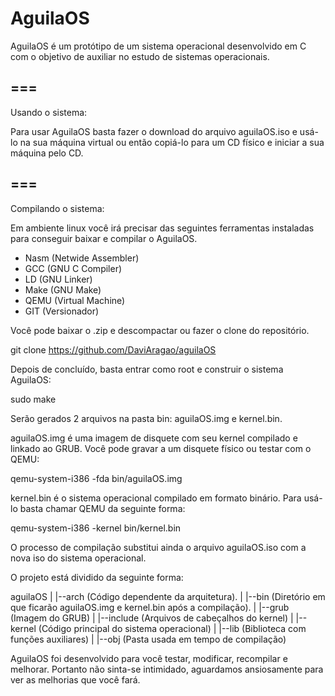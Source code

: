 AguilaOS
=====
AguilaOS é um protótipo de um sistema operacional desenvolvido em C com o objetivo de auxiliar no estudo de sistemas operacionais.

===
---
Usando o sistema:

Para usar AguilaOS basta fazer o download do arquivo aguilaOS.iso e usá-lo na sua máquina virtual ou então copiá-lo para um CD físico e iniciar a sua máquina pelo CD.

===
---
Compilando o sistema:

Em ambiente linux você irá precisar das seguintes ferramentas instaladas para conseguir baixar e compilar o AguilaOS.

- Nasm (Netwide Assembler)
- GCC (GNU C Compiler)
- LD (GNU Linker)
- Make (GNU Make)
- QEMU (Virtual Machine)
- GIT (Versionador)

Você pode baixar o .zip e descompactar ou fazer o clone do repositório.

git clone https://github.com/DaviAragao/aguilaOS

Depois de concluído, basta entrar como root e construir o sistema AguilaOS:

sudo make

Serão gerados 2 arquivos na pasta bin: aguilaOS.img e kernel.bin.

aguilaOS.img é uma imagem de disquete com seu kernel compilado e linkado ao GRUB. Você pode gravar a um disquete físico ou testar com o QEMU:

qemu-system-i386 -fda bin/aguilaOS.img

kernel.bin é o sistema operacional compilado em formato binário. Para usá-lo basta chamar QEMU da seguinte forma: 

qemu-system-i386 -kernel bin/kernel.bin

O processo de compilação substitui ainda o arquivo aguilaOS.iso com a nova iso do sistema operacional.

O projeto está dividido da seguinte forma:

aguilaOS
|
|--arch (Código dependente da arquitetura).
|
|--bin (Diretório em que ficarão aguilaOS.img e kernel.bin após a compilação).
|
|--grub (Imagem do GRUB)
|
|--include (Arquivos de cabeçalhos do kernel)
|
|--kernel (Código principal do sistema operacional)
|
|--lib (Biblioteca com funções auxiliares)
|
|--obj (Pasta usada em tempo de compilação)

AguilaOS foi desenvolvido para você testar, modificar, recompilar e melhorar. Portanto não sinta-se intimidado, aguardamos ansiosamente para ver as melhorias que você fará.
